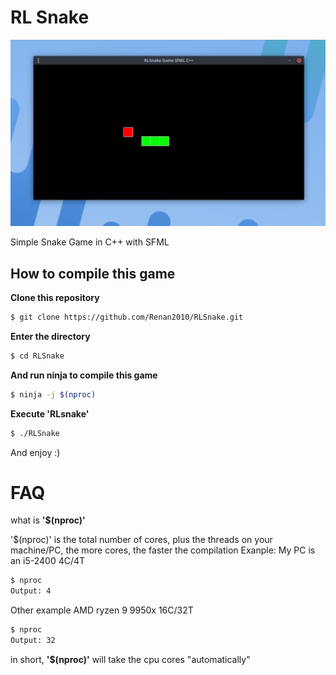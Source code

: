 # RL Snake

<img src="images/RLSnake.png">

Simple Snake Game in C++ with SFML
## How to compile this game
**Clone this repository**
```bash
$ git clone https://github.com/Renan2010/RLSnake.git
```
**Enter the directory**
```bash
$ cd RLSnake
```
**And run ninja to compile this game**
```bash
$ ninja -j $(nproc)
```
**Execute 'RLsnake'**
```bash
$ ./RLSnake
```
And enjoy :)
# FAQ
what is **'$(nproc)'**

'$(nproc)' is the total number of cores, plus the threads on your machine/PC, the more cores, the faster the compilation
Exanple:
My PC is an i5-2400 4C/4T
```bash
$ nproc
Output: 4
```
Other example AMD ryzen 9 9950x 16C/32T
```bash
$ nproc
Output: 32
```
in short, **'$(nproc)'** will take the cpu cores "automatically"
